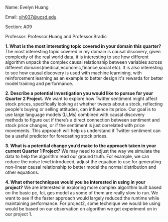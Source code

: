 Name: Evelyn Huang

Email: xih037@ucsd.edu

Section: A09

Professor: Professor.Huang and Professor.Bradic

**1. What is the most interesting topic covered in your domain this quarter?** 
The most interesting topic covered in my domain is causal discovery, given complexity of the real world data, it is interesting to see how different algorithm unpack the complex causal relationship between variables across different domains(medical,economic,finance,social etc). It is also interesting to see how causal discovery is used with machine learnining, with reinforcement learning as an example to better design it's rewards for better model training and performance.

**2. Describe a potential investigation you would like to pursue for your Quarter 2 Project.**
We want to explore how Twitter sentiment might affect stock prices, specifically looking at whether tweets about a stock, reflecting people's buying or selling attitudes, can influence its price. Our goal is to use large language models (LLMs) combined with causal discovery methods to figure out if there’s a direct connection between sentiment and stock price changes, or if the sentiment is just correlated with price movements. This approach will help us understand if Twitter sentiment can be a useful predictor for forecasting stock prices.

**3. What is a potential change you’d make to the approach taken in your current Quarter 1 Project?**
We may need to adjust the way we simulate the data to help the algorithm read our ground truth. For example, we can reduce the noise level introduced, adjust the equation to use for generating non-linear causal relationship to better model the normal distribution and other equations.

**4. What other techniques would you be interested in using in your project?**
We are interested in exploring more complex algorithm built based on the basic pc, fci, ges model as some of them are really slow to run. We want to see if the faster approach would largely reduced the runtime while maintaining performance. For project2, some technique we would be using would be based on our observation on algorithm we get experiment on in our project 1. 
